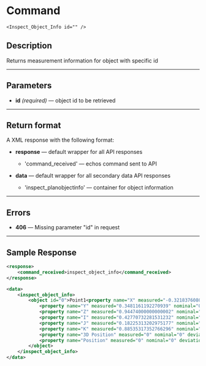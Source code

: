 # Command

    <Inspect_Object_Info id="" />

## Description

Returns measurement information for object with specific id

***

## Parameters
- **id** _(required)_ — object id to be retrieved

***

## Return format
A XML response with the following format:

- **response** — default wrapper for all API responses
    - 'command_received' — echos command sent to API

- **data** — default wrapper for all secondary data API responses
    - 'inspect_planobjectinfo' — container for object information
	
***

## Errors
- **406** — Missing parameter "id" in request
 
***

## Sample Response
```xml
<response>
	<command_received>inspect_object_info</command_received>
</response>

<data>
	<inspect_object_info>
		<object id="0">Point1<property name="X" measured="-0.32183760807056133" nominal="-0.32183760807056133" deviation="0"/>
			<property name="Y" measured="0.3481161192270939" nominal="0.3481161192270939" deviation="0"/>
			<property name="Z" measured="0.94474000000000002" nominal="0.94474000000000002" deviation="0"/>
			<property name="I" measured="0.42770732281531232" nominal="0.42770732281531232" deviation="0"/>
			<property name="J" measured="0.18225313202975177" nominal="0.18225313202975177" deviation="0"/>
			<property name="K" measured="0.88535317352766296" nominal="0.88535317352766296" deviation="0"/>
			<property name="3D Position" measured="0" nominal="0" deviation="0"/>
			<property name="Position" measured="0" nominal="0" deviation="0"/>
		</object>
	</inspect_object_info>
</data>
```

